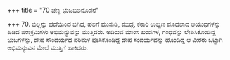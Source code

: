 +++
title = "70 ಚಣ್ಡ ಭುಜಬಲನೊಡನೆ"

+++
70. ಬಿಲ್ಲನ್ನು ಹೆದೆಯಿಂದ ಬಿಗಿದ, ಹಲಗೆ ಮುಸುಡಿ, ಮುದ್ಗ, ಕಠಾರಿ ಉಬ್ಬಣ ಮೊದಲಾದ ಆಯುಧಗಳನ್ನು ಹಿಡಿದ ಪರಾಕ್ರಮಿಗಳು ಅಭಿಮನ್ಯುವನ್ನು ಮುತ್ತಿದರು.  ಅದಿರುವ ಮಾಂಸ ಖಂಡಗಳ,  ಗಂಧವನ್ನು ಲೇಪಿಸಿಕೊಂಡಿದ್ದ ಭುಜಗಳನ್ನು, ದೇಹ ಸೌಂದರ್ಯದ ಪರಿಮಳ ಪೂಸಿಕೊಂಡಿದ್ದ ದೇಹ ಸಂದರ್ಯವನ್ನು ಹೊಂದಿದ್ದ ಆ ವೀರರು  ಒಟ್ಟಾಗಿ ಅಭಿಮನ್ಯುವಿನ ಮೇಲೆ ಮುತ್ತಿಗೆ ಹಾಕಿದರು.